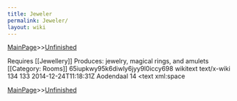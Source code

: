 ```yaml
---
title: Jeweler
permalink: Jeweler/
layout: wiki
---
```


[MainPage](/keeperrl_wiki/ "wikilink")>>[Unfinished](/keeperrl_wiki/Unfinished "wikilink")

Requires [[Jewellery]]
Produces: jewelry, magical rings, and amulets
[[Category: Rooms]]</text>
      <sha1>65iupkwy95k6diwly6jyy9l0iccy698</sha1>
      <model>wikitext</model>
      <format>text/x-wiki</format>
    </revision>
    <revision>
      <id>134</id>
      <parentid>133</parentid>
      <timestamp>2014-12-24T11:18:31Z</timestamp>
      <contributor>
        <username>Aodendaal</username>
        <id>14</id>
      </contributor>
      <text xml:space

[MainPage](/keeperrl_wiki/ "wikilink")>>[Unfinished](/keeperrl_wiki/Unfinished "wikilink")

